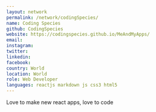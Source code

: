```yaml
---
layout: network
permalink: /network/codingSpecies/
name: Coding Species
github: CodingSpecies
website: https://codingspecies.github.io/MeAndMyApps/
email:
instagram:
twitter:
linkedin:
facebook:
country: World
location: World
role: Web Developer
languages: reactjs markdown js css3 html5
---
```


Love to make new react apps, love to code
